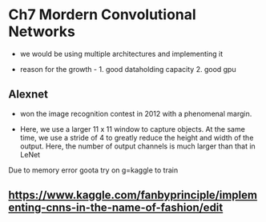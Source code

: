 # Ch7 Mordern Convolutional Networks

* we would be using multiple architectures and implementing it

* reason for the growth - 1. good dataholding capacity 2. good gpu

## Alexnet

- won the image recognition contest in 2012 with a phenomenal margin.

- Here, we use a larger 11 x 11 window to capture objects. At the same
time, we use a stride of 4 to greatly reduce the height and width of the
output. Here, the number of output channels is much larger than that in
LeNet

Due to memory error goota try on g=kaggle to train

https://www.kaggle.com/fanbyprinciple/implementing-cnns-in-the-name-of-fashion/edit
-
